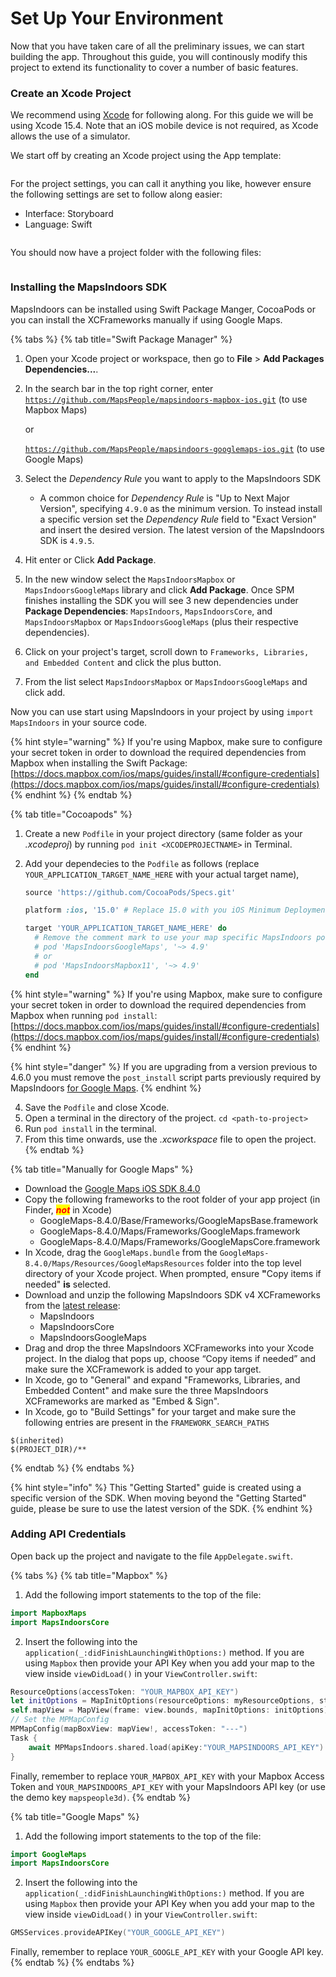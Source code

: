 # Set Up Your Environment

Now that you have taken care of all the preliminary issues, we can start building the app. Throughout this guide, you will continously modify this project to extend its functionality to cover a number of basic features.

### Create an Xcode Project[​](https://docs.mapsindoors.com/getting-started/ios/v4/set-up-your-environment#create-an-xcode-project) <a href="#create-an-xcode-project" id="create-an-xcode-project"></a>

We recommend using [Xcode](https://developer.apple.com/xcode/) for following along. For this guide we will be using Xcode 15.4. Note that an iOS mobile device is not required, as Xcode allows the use of a simulator.

We start off by creating an Xcode project using the App template:

<figure><img src="../../../.gitbook/assets/image (54).png" alt=""><figcaption></figcaption></figure>

For the project settings, you can call it anything you like, however ensure the following settings are set to follow along easier:

* Interface: Storyboard
* Language: Swift

<figure><img src="../../../.gitbook/assets/image (55).png" alt=""><figcaption></figcaption></figure>

You should now have a project folder with the following files:

<figure><img src="../../../.gitbook/assets/image (57).png" alt=""><figcaption></figcaption></figure>

### Installing the MapsIndoors SDK[​](https://docs.mapsindoors.com/getting-started/ios/v4/set-up-your-environment#installing-the-mapsindoors-sdk) <a href="#installing-the-mapsindoors-sdk" id="installing-the-mapsindoors-sdk"></a>

MapsIndoors can be installed using Swift Package Manger, CocoaPods or you can install the XCFrameworks manually if using Google Maps.

{% tabs %}
{% tab title="Swift Package Manager" %}
1. Open your Xcode project or workspace, then go to **File** > **Add Packages Dependencies...**.
2.  In the search bar in the top right corner, enter\
    [`https://github.com/MapsPeople/mapsindoors-mapbox-ios.git`](https://github.com/MapsPeople/mapsindoors-mapbox-ios.git) (to use Mapbox Maps)

    or

    [`https://github.com/MapsPeople/mapsindoors-googlemaps-ios.git`](https://github.com/MapsPeople/mapsindoors-googlemaps-ios.git) (to use Google Maps)
3. Select the _Dependency Rule_ you want to apply to the MapsIndoors SDK
   * A common choice for _Dependency Rule_ is "Up to Next Major Version", specifying `4.9.0` as the minimum version. To instead install a specific version set the _Dependency Rule_ field to "Exact Version" and insert the desired version. The latest version of the MapsIndoors SDK is `4.9.5`.
4. Hit enter or Click **Add Package**.
5. In the new window select the `MapsIndoorsMapbox` or `MapsIndoorsGoogleMaps` library and click **Add Package**. Once SPM finishes installing the SDK you will see 3 new dependencies under **Package Dependencies**: `MapsIndoors`, `MapsIndoorsCore`, and `MapsIndoorsMapbox` or `MapsIndoorsGoogleMaps` (plus their respective dependencies).
6. Click on your project's target, scroll down to `Frameworks, Libraries, and Embedded Content` and click the plus button.
7. From the list select `MapsIndoorsMapbox` or `MapsIndoorsGoogleMaps` and click add.

Now you can use start using MapsIndoors in your project by using `import MapsIndoors` in your source code.

{% hint style="warning" %}
If you're using Mapbox, make sure to configure your secret token in order to download the required dependencies from Mapbox when installing the Swift Package: [https://docs.mapbox.com/ios/maps/guides/install/#configure-credentials](https://docs.mapbox.com/ios/maps/guides/install/#configure-credentials)
{% endhint %}
{% endtab %}

{% tab title="Cocoapods" %}
1. Create a new `Podfile` in your project directory (same folder as your _.xcodeproj_) by running `pod init <XCODEPROJECTNAME>` in Terminal.
2.  Add your dependecies to the `Podfile` as follows (replace `YOUR_APPLICATION_TARGET_NAME_HERE` with your actual target name),

    ```ruby
    source 'https://github.com/CocoaPods/Specs.git'

    platform :ios, '15.0' # Replace 15.0 with you iOS Minimum Deployment Target

    target 'YOUR_APPLICATION_TARGET_NAME_HERE' do
      # Remove the comment mark to use your map specific MapsIndoors pod
      # pod 'MapsIndoorsGoogleMaps', '~> 4.9'
      # or
      # pod 'MapsIndoorsMapbox11', '~> 4.9'
    end
    ```

{% hint style="warning" %}
If you're using Mapbox, make sure to configure your secret token in order to download the required dependencies from Mapbox when running `pod install`: [https://docs.mapbox.com/ios/maps/guides/install/#configure-credentials](https://docs.mapbox.com/ios/maps/guides/install/#configure-credentials)
{% endhint %}

{% hint style="danger" %}
If you are upgrading from a version previous to 4.6.0 you must remove the `post_install` script parts previously required by MapsIndoors [for Google Maps](https://github.com/MapsPeople/MapsIndoors-SDK-iOS/wiki/Podfile-post_install-v4).
{% endhint %}

4. Save the `Podfile` and close Xcode.
5. Open a terminal in the directory of the project. `cd <path-to-project>`
6. Run `pod install` in the terminal.
7. From this time onwards, use the _.xcworkspace_ file to open the project.
{% endtab %}

{% tab title="Manually for Google Maps" %}
* Download the [Google Maps iOS SDK 8.4.0](https://dl.google.com/dl/cpdc/bad57bdf1f06c544/GoogleMaps-8.4.0.tar.gz)
* Copy the following frameworks to the root folder of your app project (in Finder, _<mark style="color:red;">**not**</mark>_ in Xcode)
  * GoogleMaps-8.4.0/Base/Frameworks/GoogleMapsBase.framework
  * GoogleMaps-8.4.0/Maps/Frameworks/GoogleMaps.framework
  * GoogleMaps-8.4.0/Maps/Frameworks/GoogleMapsCore.framework
* In Xcode, drag the `GoogleMaps.bundle` from the `GoogleMaps-8.4.0/Maps/Resources/GoogleMapsResources` folder into the top level directory of your Xcode project. When prompted, ensure **"**&#x43;opy items if needed" **is** selected.
* Download and unzip the following MapsIndoors SDK v4 XCFrameworks from the [latest release](https://github.com/MapsPeople/MapsIndoors-SDK-iOS/releases):
  * MapsIndoors
  * MapsIndoorsCore
  * MapsIndoorsGoogleMaps
* Drag and drop the three MapsIndoors XCFrameworks into your Xcode project. In the dialog that pops up, choose “Copy items if needed” and make sure the XCFramework is added to your app target.
* In Xcode, go to "General" and expand "Frameworks, Libraries, and Embedded Content" and make sure the three MapsIndoors XCFrameworks are marked as "Embed & Sign".
* In Xcode, go to "Build Settings" for your target and make sure the following entries are present in the `FRAMEWORK_SEARCH_PATHS`

```
$(inherited)
$(PROJECT_DIR)/**
```
{% endtab %}
{% endtabs %}

{% hint style="info" %}
This "Getting Started" guide is created using a specific version of the SDK. When moving beyond the "Getting Started" guide, please be sure to use the latest version of the SDK.
{% endhint %}

### Adding API Credentials[​](https://docs.mapsindoors.com/getting-started/ios/v4/set-up-your-environment#adding-api-credentials) <a href="#adding-api-credentials" id="adding-api-credentials"></a>

Open back up the project and navigate to the file `AppDelegate.swift`.

{% tabs %}
{% tab title="Mapbox" %}
1. Add the following import statements to the top of the file:

```swift
import MapboxMaps  
import MapsIndoorsCore
```

2. Insert the following into the `application(_:didFinishLaunchingWithOptions:)` method. If you are using `Mapbox` then provide your API Key when you add your map to the view inside `viewDidLoad()` in your `ViewController.swift`:

```swift
ResourceOptions(accessToken: "YOUR_MAPBOX_API_KEY")
let initOptions = MapInitOptions(resourceOptions: myResourceOptions, styleURI: StyleURI.light)
self.mapView = MapView(frame: view.bounds, mapInitOptions: initOptions)
// Set the MPMapConfig
MPMapConfig(mapBoxView: mapView!, accessToken: "---")
Task {
    await MPMapsIndoors.shared.load(apiKey:"YOUR_MAPSINDOORS_API_KEY")
}
```

Finally, remember to replace `YOUR_MAPBOX_API_KEY` with your Mapbox Access Token and `YOUR_MAPSINDOORS_API_KEY` with your MapsIndoors API key (or use the demo key `mapspeople3d)`.
{% endtab %}

{% tab title="Google Maps" %}
1. Add the following import statements to the top of the file:

```swift
import GoogleMaps  
import MapsIndoorsCore
```

2. Insert the following into the `application(_:didFinishLaunchingWithOptions:)` method. If you are using `Mapbox` then provide your API Key when you add your map to the view inside `viewDidLoad()` in your `ViewController.swift`:

```swift
GMSServices.provideAPIKey("YOUR_GOOGLE_API_KEY")
```

Finally, remember to replace `YOUR_GOOGLE_API_KEY`  with your Google API key.
{% endtab %}
{% endtabs %}
